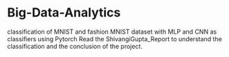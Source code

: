 # Big-Data-Analytics
classification of MNIST and fashion MNIST dataset with MLP and CNN as classifiers using Pytorch
Read the ShivangiGupta_Report to understand the classification and the conclusion of the project. 
